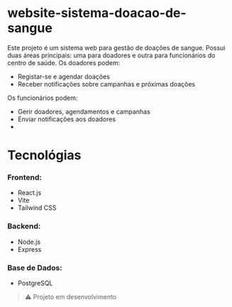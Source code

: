 # website-sistema-doacao-de-sangue

Este projeto é um sistema web para gestão de doações de sangue. Possui duas áreas principais: uma para doadores e outra para funcionários do centro de saúde. 
Os doadores podem:
- Registar-se e agendar doações
- Receber notificações sobre campanhas e próximas doações

Os funcionários podem:
- Gerir doadores, agendamentos e campanhas
- Enviar notificações aos doadores
- 

# Tecnológias
### Frontend:
- React.js
- Vite
- Tailwind CSS

### Backend:
- Node.js
- Express

### Base de Dados:
- PostgreSQL


> ⚠️ Projeto em desenvolvimento
